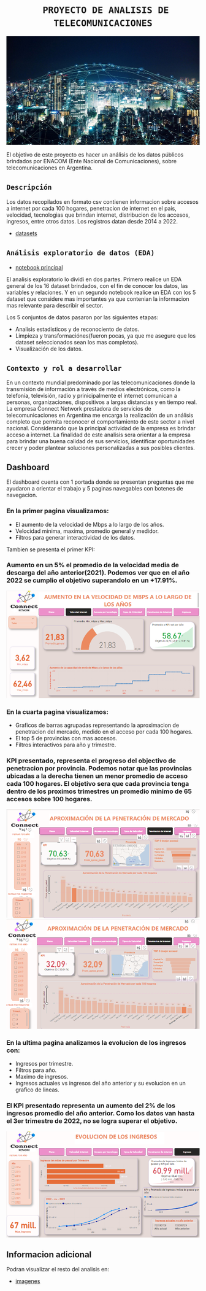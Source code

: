 # <h1 align="center">**` PROYECTO DE ANALISIS DE TELECOMUNICACIONES`**</h1>

![Foto de portada](Imagenes/portada.jpg)

El objetivo de este proyecto es hacer un análisis de los datos públicos brindados por ENACOM (Ente Nacional de Comunicaciones), sobre telecomunicaciones en Argentina.

## `Descripción`

Los datos recopilados en formato csv contienen informacion sobre accesos a internet por cada 100 hogares, penetracion de internet en el pais, velocidad, tecnologias que brindan internet, distribucion de los accesos, ingresos, entre otros datos. Los registros datan desde 2014 a 2022. 
- [datasets](https://github.com/Clarisantillan/PI2_DA_telecomunicaciones/tree/main/Datos_limpios)

## `Análisis exploratorio de datos (EDA)`
- [notebook principal](https://github.com/Clarisantillan/PI2_DA_telecomunicaciones/blob/main/EDA.ipynb)

El analisis exploratorio lo dividi en dos partes. Primero realice un EDA general de los 16 dataset brindados, con el fin de conocer los datos, las variables y relaciones. Y en un segundo notebook realice un EDA con los 5 dataset que considere mas importantes ya que contenian la informacion mas relevante para describir el sector.

Los 5 conjuntos de datos pasaron por las siguientes etapas: 
- Analisis estadisticos y de reconociento de datos.
- Limpieza y transformaciónes(fueron pocas, ya que me asegure que los dataset seleccionados sean los mas completos).
- Visualización de los datos.

## `Contexto y rol a desarrollar`
En un contexto mundial predominado por las telecomunicaciones donde la transmisión de información a través de medios electrónicos, como la telefonía, televisión, radio y prinicipalmente el internet comunican a personas, organizaciones, dispositivos a largas distancias y en tiempo real. La empresa Connect Network prestadora de servicios de telecomunicaciones en  Argentina me encarga la realización de un análisis completo que permita reconocer el comportamiento de este sector a nivel nacional. Considerando que la principal actividad de la empresa es brindar acceso a internet.
La finalidad de este analisis sera orientar a la empresa para brindar una buena calidad de sus servicios, identificar oportunidades crecer y poder plantear soluciones personalizadas a sus posibles clientes.

## Dashboard

El dashboard cuenta con 1 portada donde se presentan preguntas que me ayudaron a orientar el trabajo y 5 paginas navegables con botenes de navegacion.

### En la primer pagina visualizamos:
- El aumento de la velocidad de Mbps a lo largo de los años.
- Velocidad minima, maxima, promedio general y medidor.
- Filtros para generar interactividad de los datos.

Tambien se presenta el primer KPI:
### Aumento en un 5% el promedio de la velocidad media de descarga del año anterior(2021). Podemos ver que en el año 2022 se cumplio el objetivo superandolo en un +17.91%.
![Logo](https://github.com/Clarisantillan/PI2_DA_telecomunicaciones/blob/main/Imagenes/Captura%20de%20pantalla%20(5).png)

### En la cuarta pagina visualizamos:
- Graficos de barras agrupadas representando la aproximacion de penetracion del mercado, medido en el acceso por cada 100 hogares.
- El top 5 de provincias con mas accesos.
- Filtros interactivos para año y trimestre.

 ### KPI presentado, representa el progreso del objectivo de penetracion por provincia. Podemos notar que las provincias ubicadas a la derecha tienen un menor promedio de acceso cada 100 hogares. El objetivo sera que cada provincia tenga dentro de los proximos trimestres un promedio minimo de 65 accesos sobre 100 hogares.

![Logo](https://github.com/Clarisantillan/PI2_DA_telecomunicaciones/blob/main/Imagenes/Captura%20de%20pantalla%20(2).png)
![Logo](https://github.com/Clarisantillan/PI2_DA_telecomunicaciones/blob/main/Imagenes/Captura%20de%20pantalla%20(3).png)

### En la ultima pagina analizamos la evolucion de los ingresos con:
- Ingresos por trimestre.
- Filtros para año.
- Maximo de ingresos.
- Ingresos actuales vs ingresos del año anterior  y su evolucion en un grafico de lineas.
 ### El KPI presentado representa un aumento del 2% de los ingresos promedio del año anterior. Como los datos van hasta el 3er trimestre de 2022, no se logra superar el objetivo. 

 ![Logo](https://github.com/Clarisantillan/PI2_DA_telecomunicaciones/blob/main/Imagenes/Captura%20de%20pantalla%20(4).png)

## Informacion adicional
Podran visualizar el resto del analisis en:
- [imagenes](https://github.com/Clarisantillan/PI2_DA_telecomunicaciones/tree/main/Imagenes)
